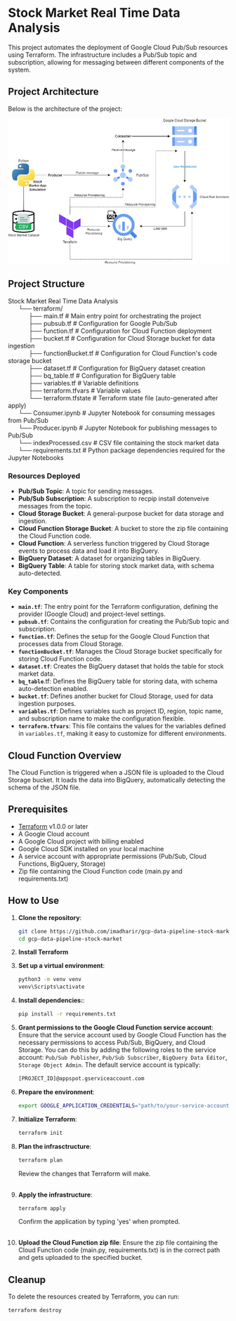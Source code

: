 # Stock Market Real Time Data Analysis

This project automates the deployment of Google Cloud Pub/Sub resources using Terraform. The infrastructure includes a Pub/Sub topic and subscription, allowing for messaging between different components of the system.

## Project Architecture

Below is the architecture of the project:

![Architecture](StockMarketDiagram.jpg)

## Project Structure

Stock Market Real Time Data Analysis <br>
&nbsp;&nbsp;&nbsp;&nbsp;&nbsp;&nbsp;└── terraform/<br>    &nbsp;&nbsp;&nbsp;&nbsp;&nbsp;&nbsp;&nbsp;&nbsp;&nbsp;&nbsp;&nbsp;&nbsp;├── main.tf # Main entry point for orchestrating the project <br>    &nbsp;&nbsp;&nbsp;&nbsp;&nbsp;&nbsp;&nbsp;&nbsp;&nbsp;&nbsp;&nbsp;&nbsp;├── pubsub.tf # Configuration for Google Pub/Sub <br>    &nbsp;&nbsp;&nbsp;&nbsp;&nbsp;&nbsp;&nbsp;&nbsp;&nbsp;&nbsp;&nbsp;&nbsp;├── function.tf   # Configuration for Cloud Function deployment <br>    &nbsp;&nbsp;&nbsp;&nbsp;&nbsp;&nbsp;&nbsp;&nbsp;&nbsp;&nbsp;&nbsp;&nbsp;├── bucket.tf           # Configuration for Cloud Storage bucket for data ingestion <br>    &nbsp;&nbsp;&nbsp;&nbsp;&nbsp;&nbsp;&nbsp;&nbsp;&nbsp;&nbsp;&nbsp;&nbsp;├── functionBucket.tf   # Configuration for Cloud Function's code storage bucket <br>    &nbsp;&nbsp;&nbsp;&nbsp;&nbsp;&nbsp;&nbsp;&nbsp;&nbsp;&nbsp;&nbsp;&nbsp;├── dataset.tf          # Configuration for BigQuery dataset creation <br>    &nbsp;&nbsp;&nbsp;&nbsp;&nbsp;&nbsp;&nbsp;&nbsp;&nbsp;&nbsp;&nbsp;&nbsp;├── bq_table.tf         # Configuration for BigQuery table <br>    &nbsp;&nbsp;&nbsp;&nbsp;&nbsp;&nbsp;&nbsp;&nbsp;&nbsp;&nbsp;&nbsp;&nbsp;├── variables.tf # Variable definitions <br>    &nbsp;&nbsp;&nbsp;&nbsp;&nbsp;&nbsp;&nbsp;&nbsp;&nbsp;&nbsp;&nbsp;&nbsp;├── terraform.tfvars # Variable values    <br> &nbsp;&nbsp;&nbsp;&nbsp;&nbsp;&nbsp;&nbsp;&nbsp;&nbsp;&nbsp;&nbsp;&nbsp;└── terraform.tfstate # Terraform state file (auto-generated after apply) <br> &nbsp;&nbsp;&nbsp;&nbsp;&nbsp;&nbsp;└── Consumer.ipynb      # Jupyter Notebook for consuming messages from Pub/Sub <br>&nbsp;&nbsp;&nbsp;&nbsp;&nbsp;&nbsp;└── Producer.ipynb      # Jupyter Notebook for publishing messages to Pub/Sub <br> &nbsp;&nbsp;&nbsp;&nbsp;&nbsp;&nbsp;└── indexProcessed.csv  # CSV file containing the stock market data <br>&nbsp;&nbsp;&nbsp;&nbsp;&nbsp;&nbsp;└── requirements.txt    # Python package dependencies required for the Jupyter Notebooks


### Resources Deployed

- **Pub/Sub Topic**: A topic for sending messages.
- **Pub/Sub Subscription**: A subscription to recpip install dotenveive messages from the topic.
- **Cloud Storage Bucket**: A general-purpose bucket for data storage and ingestion.
- **Cloud Function Storage Bucket**: A bucket to store the zip file containing the Cloud Function code.
- **Cloud Function**: A serverless function triggered by Cloud Storage events to process data and load it into BigQuery.
- **BigQuery Dataset**: A dataset for organizing tables in BigQuery.
- **BigQuery Table**: A table for storing stock market data, with schema auto-detected.

### Key Components

- **`main.tf`**: The entry point for the Terraform configuration, defining the provider (Google Cloud) and project-level settings.
- **`pubsub.tf`**: Contains the configuration for creating the Pub/Sub topic and subscription.
- **`function.tf`**: Defines the setup for the Google Cloud Function that processes data from Cloud Storage.
- **`functionBucket.tf`**: Manages the Cloud Storage bucket specifically for storing Cloud Function code.
- **`dataset.tf`**: Creates the BigQuery dataset that holds the table for stock market data.
- **`bq_table`**.tf: Defines the BigQuery table for storing data, with schema auto-detection enabled.
- **`bucket.tf`**: Defines another bucket for Cloud Storage, used for data ingestion purposes.
- **`variables.tf`**: Defines variables such as project ID, region, topic name, and subscription name to make the configuration flexible.
- **`terraform.tfvars`**: This file contains the values for the variables defined in `variables.tf`, making it easy to customize for different environments.

## Cloud Function Overview

The Cloud Function is triggered when a JSON file is uploaded to the Cloud Storage bucket. It loads the data into BigQuery, automatically detecting the schema of the JSON file.

## Prerequisites

- [Terraform](https://www.terraform.io/downloads) v1.0.0 or later
- A Google Cloud account
- A Google Cloud project with billing enabled
- Google Cloud SDK installed on your local machine
- A service account with appropriate permissions (Pub/Sub, Cloud Functions, BigQuery, Storage)
- Zip file containing the Cloud Function code (main.py and requirements.txt)

## How to Use

1. **Clone the repository**:

   ```bash
   git clone https://github.com/imadharir/gcp-data-pipeline-stock-market.git
   cd gcp-data-pipeline-stock-market
   ```

2. **Install Terraform**

3. **Set up a virtual environment**:
    ```bash
    python3 -m venv venv
    venv\Scripts\activate
    ```

4. **Install dependencies:**:
    ```bash
    pip install -r requirements.txt
    ```

5. **Grant permissions to the Google Cloud Function service account**:
    Ensure that the service account used by Google Cloud Function has the necessary permissions to access Pub/Sub, BigQuery, and Cloud Storage.
    You can do this by adding the following roles to the service account: `Pub/Sub Publisher`, `Pub/Sub Subscriber`, `BigQuery Data Editor`, `Storage Object Admin`.
    The default service account is typically:
    ```bash
    [PROJECT_ID]@appspot.gserviceaccount.com
    ```

2. **Prepare the environment**:
    ```bash
   export GOOGLE_APPLICATION_CREDENTIALS="path/to/your-service-account-key.json"
   ```
3. **Initialize Terraform**:
    ```bash
    terraform init
    ```


4. **Plan the infrasctructure**:
    ```bash
    terraform plan
    ```
    Review the changes that Terraform will make.<br><br>


5. **Apply the infrastructure**:
    ```bash
    terraform apply
    ```
    Confirm the application by typing 'yes' when prompted.<br><br>

6. **Upload the Cloud Function zip file**: 
Ensure the zip file containing the Cloud Function code (main.py, requirements.txt) is in the correct path and gets uploaded to the specified bucket.

## Cleanup

To delete the resources created by Terraform, you can run:

```bash
terraform destroy
```
